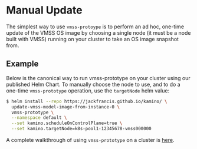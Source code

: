 # Manual Update

The simplest way to use `vmss-protoype` is to perform an ad hoc, one-time update of the VMSS OS image by choosing a single node (it must be a node built with VMSS) running on your cluster to take an OS image snapshot from.
## Example

Below is the canonical way to run vmss-prototype on your cluster using our published Helm Chart. To manually choose the node to use, and to do a one-time `vmss-prototype` operation, use the `targetNode` helm value:

```bash
$ helm install --repo https://jackfrancis.github.io/kamino/ \
  update-vmss-model-image-from-instance-0 \
  vmss-prototype \
  --namespace default \
  --set kamino.scheduleOnControlPlane=true \
  --set kamino.targetNode=k8s-pool1-12345678-vmss000000
```

A complete walkthrough of using `vmss-prototype` on a cluster is [here](walkthrough.md).
